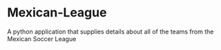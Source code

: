 # Mexican-League
A python application that supplies details about all of the teams from the Mexican Soccer League
